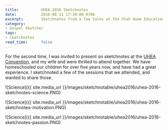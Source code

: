 ```yaml
---
title:          UHEA 2016 Sketchnotes
date:           2016-06-11 17:30:00-0700
excerpt:        Sketchnotes from a few talks at the Utah Home Education Association convention.
category:
- Gospel Sketcher
tags:
- sketchnotes
read_time:      false
---
```


For the second time, I was invited to present on sketchnotes at the [UHEA Convention](http://www.uhea.org/2016-uhea-convention/), and my wife and were thrilled to attend together. We have homeschooled our children for over five years now, and have had a great experience. I sketchnoted a few of the sessions that we attended, and wanted to share those.

![Science]({{ site.media_url }}/images/sketchnotable/uhea2016/uhea-2016-sketchnotes-science.PNG)

![Science]({{ site.media_url }}/images/sketchnotable/uhea2016/uhea-2016-sketchnotes-motivation.PNG)

![Science]({{ site.media_url }}/images/sketchnotable/uhea2016/uhea-2016-sketchnotes-passion.PNG)
